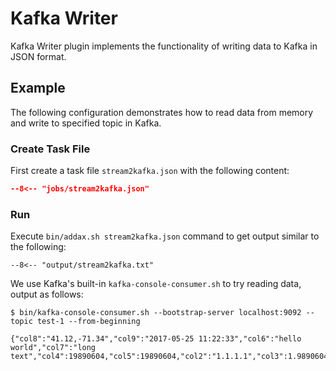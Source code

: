 # Kafka Writer

Kafka Writer plugin implements the functionality of writing data to Kafka in JSON format.

## Example

The following configuration demonstrates how to read data from memory and write to specified topic in Kafka.

### Create Task File

First create a task file `stream2kafka.json` with the following content:

```json
--8<-- "jobs/stream2kafka.json"
```

### Run

Execute `bin/addax.sh stream2kafka.json` command to get output similar to the following:

```shell
--8<-- "output/stream2kafka.txt"
```

We use Kafka's built-in `kafka-console-consumer.sh` to try reading data, output as follows:

```shell
$ bin/kafka-console-consumer.sh --bootstrap-server localhost:9092 --topic test-1 --from-beginning

{"col8":"41.12,-71.34","col9":"2017-05-25 11:22:33","col6":"hello world","col7":"long text","col4":19890604,"col5":19890604,"col2":"1.1.1.1","col3":1.9890604E7,"col1":916}
```